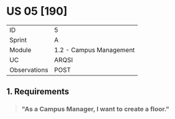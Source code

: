 # US 05 [190]

|              |                         |
| ------------ | ----------------------- |
| ID           | 5                       |
| Sprint       | A                       |
| Module       | 1.2 - Campus Management |
| UC           | ARQSI                   |
| Observations | POST                    |

## 1. Requirements

> ### "As a Campus Manager, I want to create a floor."
